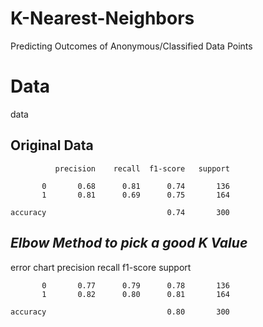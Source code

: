 # K-Nearest-Neighbors
Predicting Outcomes of Anonymous/Classified  Data Points

# Data

data


## **Original Data**
              precision    recall  f1-score   support

           0       0.68      0.81      0.74       136
           1       0.81      0.69      0.75       164

    accuracy                           0.74       300





## *Elbow Method to pick a good K Value*

error chart
              precision    recall  f1-score   support

           0       0.77      0.79      0.78       136
           1       0.82      0.80      0.81       164

    accuracy                           0.80       300
  
